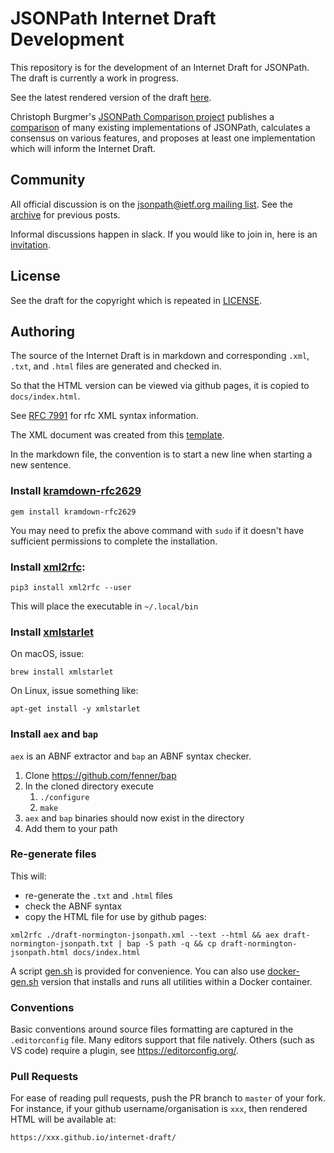 # JSONPath Internet Draft Development

This repository is for the development of an Internet Draft for JSONPath. The draft is currently a work in progress.

See the latest rendered version of the draft [here](https://jsonpath-standard.github.io/internet-draft/).

Christoph Burgmer's [JSONPath Comparison project](https://github.com/cburgmer/json-path-comparison)
publishes a [comparison](https://cburgmer.github.io/json-path-comparison/) of many existing
implementations of JSONPath, calculates a consensus on various features, and proposes at least one
implementation which will inform the Internet Draft.

## Community

All official discussion is on the [jsonpath@ietf.org mailing list](https://www.ietf.org/mailman/listinfo/jsonpath).
See the [archive](https://mailarchive.ietf.org/arch/browse/jsonpath/) for previous posts.

Informal discussions happen in slack. If you would like to join in, here is an
[invitation](https://join.slack.com/t/jsonpath-standard/shared_invite/zt-fp521hp0-D7gmDcmOMK4UkrRRug~SQQ).

## License

See the draft for the copyright which is repeated in [LICENSE](./LICENSE).

## Authoring

The source of the Internet Draft is in markdown and corresponding `.xml`, `.txt`, and `.html` files are generated and checked in.

So that the HTML version can be viewed via github pages, it is copied to `docs/index.html`.

See [RFC 7991](https://tools.ietf.org/html/rfc7991) for rfc XML syntax information.

The XML document was created from this [template](https://tools.ietf.org/tools/templates/draft-davies-template-bare-07.xml).

In the markdown file, the convention is to start a new line when starting a new sentence.

### Install [kramdown-rfc2629](https://github.com/cabo/kramdown-rfc2629)
```
gem install kramdown-rfc2629
```
You may need to prefix the above command with `sudo` if it doesn't have sufficient permissions to complete the installation.

### Install [xml2rfc](https://xml2rfc.tools.ietf.org/):
```
pip3 install xml2rfc --user
```
This will place the executable in `~/.local/bin`

### Install [xmlstarlet](http://xmlstar.sourceforge.net/)
On macOS, issue:
```
brew install xmlstarlet
```
On Linux, issue something like:
```
apt-get install -y xmlstarlet
```

### Install `aex` and `bap`

`aex` is an ABNF extractor and `bap` an ABNF syntax checker.

1. Clone https://github.com/fenner/bap
2. In the cloned directory execute
   1. `./configure`
   2. `make`
3. `aex` and `bap` binaries should now exist in the directory
4. Add them to your path

### Re-generate files

 This will:
 - re-generate the `.txt` and `.html` files
 - check the ABNF syntax
 - copy the HTML file for use by github pages:

```
xml2rfc ./draft-normington-jsonpath.xml --text --html && aex draft-normington-jsonpath.txt | bap -S path -q && cp draft-normington-jsonpath.html docs/index.html
```

A script [gen.sh](scripts/gen.sh) is provided for convenience. You can also use [docker-gen.sh](scripts/docker-gen.sh)
version that installs and runs all utilities within a Docker container.

### Conventions

Basic conventions around source files formatting are captured in the `.editorconfig` file.
Many editors support that file natively. Others (such as VS code) require a plugin, see https://editorconfig.org/.

### Pull Requests

For ease of reading pull requests, push the PR branch to `master` of your fork. For instance, if your
github username/organisation is `xxx`, then rendered HTML will be available at:

```
https://xxx.github.io/internet-draft/
```
